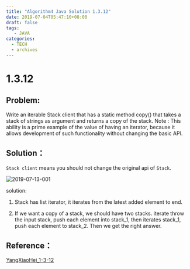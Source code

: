 ```yaml
---
title: "Algorithm4 Java Solution 1.3.12"
date: 2019-07-04T05:47:10+08:00
draft: false
tags:
   - JAVA
categories:
  - TECH
  - archives
---
```



# 1.3.12

## Problem:

Write an iterable Stack client that has a static method copy() that takes a stack of strings as argument and returns a copy of the stack. Note : This ability is a prime example of the value of having an iterator, because it allows development of such functionality without changing the basic API.

## Solution：

`Stack client` means you should not change the original api of `Stack`.

![2019-07-13-001](https://gitee.com/gdhu/prvpic/raw/master/2019-07-13-001.jpg)

solution:

1. Stack has list iterator, it iterates from the latest added element to end.

2. If we want a copy of a stack, we should have two stacks. iterate throw the input stack, push each element into stack_1, then iterates stack_1, push each element to stack_2. Then we get the right answer.

## Reference：

[YangXiaoHei_1-3-12](https://github.com/YangXiaoHei/Algorithms/blob/master/Ch_1_3_Bags_Queues_And_Stacks/Practise_1_3_12.java)
